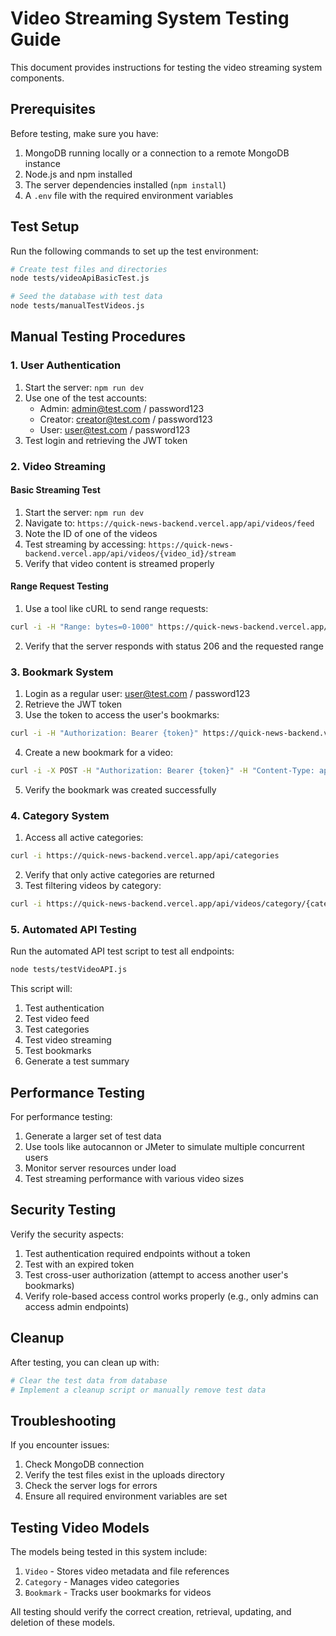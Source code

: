 # Video Streaming System Testing Guide

This document provides instructions for testing the video streaming system components.

## Prerequisites

Before testing, make sure you have:

1. MongoDB running locally or a connection to a remote MongoDB instance
2. Node.js and npm installed
3. The server dependencies installed (`npm install`)
4. A `.env` file with the required environment variables

## Test Setup

Run the following commands to set up the test environment:

```bash
# Create test files and directories
node tests/videoApiBasicTest.js

# Seed the database with test data
node tests/manualTestVideos.js
```

## Manual Testing Procedures

### 1. User Authentication

1. Start the server: `npm run dev`
2. Use one of the test accounts:
   - Admin: admin@test.com / password123
   - Creator: creator@test.com / password123
   - User: user@test.com / password123
3. Test login and retrieving the JWT token

### 2. Video Streaming

#### Basic Streaming Test

1. Start the server: `npm run dev`
2. Navigate to: `https://quick-news-backend.vercel.app/api/videos/feed`
3. Note the ID of one of the videos
4. Test streaming by accessing: `https://quick-news-backend.vercel.app/api/videos/{video_id}/stream`
5. Verify that video content is streamed properly

#### Range Request Testing

1. Use a tool like cURL to send range requests:
```bash
curl -i -H "Range: bytes=0-1000" https://quick-news-backend.vercel.app/api/videos/{video_id}/stream
```
2. Verify that the server responds with status 206 and the requested range

### 3. Bookmark System

1. Login as a regular user: user@test.com / password123
2. Retrieve the JWT token
3. Use the token to access the user's bookmarks: 
```bash
curl -i -H "Authorization: Bearer {token}" https://quick-news-backend.vercel.app/api/videos/user/bookmarks
```
4. Create a new bookmark for a video:
```bash
curl -i -X POST -H "Authorization: Bearer {token}" -H "Content-Type: application/json" -d '{"notes":"Test bookmark","collectionName":"Test"}' https://quick-news-backend.vercel.app/api/videos/{video_id}/bookmark
```
5. Verify the bookmark was created successfully

### 4. Category System

1. Access all active categories:
```bash
curl -i https://quick-news-backend.vercel.app/api/categories
```
2. Verify that only active categories are returned
3. Test filtering videos by category:
```bash
curl -i https://quick-news-backend.vercel.app/api/videos/category/{category_id}
```

### 5. Automated API Testing

Run the automated API test script to test all endpoints:

```bash
node tests/testVideoAPI.js
```

This script will:
1. Test authentication
2. Test video feed
3. Test categories
4. Test video streaming
5. Test bookmarks
6. Generate a test summary

## Performance Testing

For performance testing:

1. Generate a larger set of test data
2. Use tools like autocannon or JMeter to simulate multiple concurrent users
3. Monitor server resources under load
4. Test streaming performance with various video sizes

## Security Testing

Verify the security aspects:

1. Test authentication required endpoints without a token
2. Test with an expired token
3. Test cross-user authorization (attempt to access another user's bookmarks)
4. Verify role-based access control works properly (e.g., only admins can access admin endpoints)

## Cleanup

After testing, you can clean up with:

```bash
# Clear the test data from database
# Implement a cleanup script or manually remove test data
```

## Troubleshooting

If you encounter issues:

1. Check MongoDB connection
2. Verify the test files exist in the uploads directory
3. Check the server logs for errors
4. Ensure all required environment variables are set

## Testing Video Models

The models being tested in this system include:

1. `Video` - Stores video metadata and file references
2. `Category` - Manages video categories
3. `Bookmark` - Tracks user bookmarks for videos

All testing should verify the correct creation, retrieval, updating, and deletion of these models. 